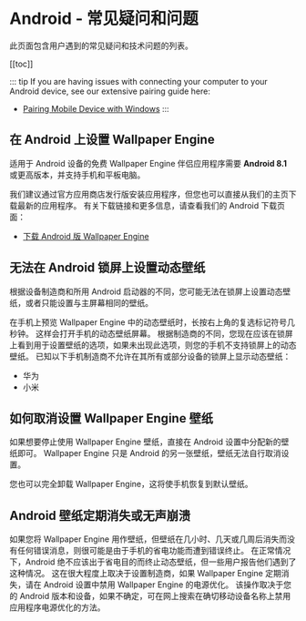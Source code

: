 # Android - 常见疑问和问题

此页面包含用户遇到的常见疑问和技术问题的列表。

[[toc]]

::: tip
If you are having issues with connecting your computer to your Android device, see our extensive pairing guide here:

* [Pairing Mobile Device with Windows](/mobile/pairing.html)
:::

## 在 Android 上设置 Wallpaper Engine

适用于 Android 设备的免费 Wallpaper Engine 伴侣应用程序需要 **Android 8.1** 或更高版本，并支持手机和平板电脑。

我们建议通过官方应用商店发行版安装应用程序，但您也可以直接从我们的主页下载最新的应用程序。 有关下载链接和更多信息，请查看我们的 Android 下载页面：

* [下载 Android 版 Wallpaper Engine](https://www.wallpaperengine.io/android/)

## 无法在 Android 锁屏上设置动态壁纸

根据设备制造商和所用 Android 启动器的不同，您可能无法在锁屏上设置动态壁纸，或者只能设置与主屏幕相同的壁纸。

在手机上预览 Wallpaper Engine 中的动态壁纸时，长按右上角的复选标记符号几秒钟。 这样会打开手机的动态壁纸屏幕。 根据制造商的不同，您现在应该在锁屏上看到用于设置壁纸的选项，如果未出现此选项，则您的手机不支持锁屏上的动态壁纸。 已知以下手机制造商不允许在其所有或部分设备的锁屏上显示动态壁纸：

* 华为
* 小米

## 如何取消设置 Wallpaper Engine 壁纸

如果想要停止使用 Wallpaper Engine 壁纸，直接在 Android 设置中分配新的壁纸即可。 Wallpaper Engine 只是 Android 的另一张壁纸，壁纸无法自行取消设置。

您也可以完全卸载 Wallpaper Engine，这将使手机恢复到默认壁纸。

## Android 壁纸定期消失或无声崩溃

如果您将 Wallpaper Engine 用作壁纸，但壁纸在几小时、几天或几周后消失而没有任何错误消息，则很可能是由于手机的省电功能而遭到错误终止。 在正常情况下，Android 绝不应该出于省电目的而终止动态壁纸，但一些用户报告他们遇到了这种情况。 这在很大程度上取决于设置制造商，如果 Wallpaper Engine 定期消失，请在 Android 设置中禁用 Wallpaper Engine 的电源优化。 该操作取决于您的 Android 版本和设备，如果不确定，可在网上搜索在确切移动设备名称上禁用应用程序电源优化的方法。